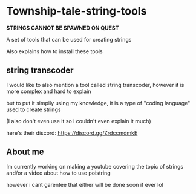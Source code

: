 # Township-tale-string-tools
**STRINGS CANNOT BE SPAWNED ON QUEST**

A set of tools that can be used for creating strings

Also explains how to install these tools

## string transcoder

I would like to also mention a tool called string transcoder, however it is more complex and hard to explain

but to put it simpily using my knowledge, it is a type of "coding language" used to create strings

(I also don't even use it so i couldn't even explain it much)

here's their discord: https://discord.gg/ZrdccmdmkE

## About me

Im currently working on making a youtube covering the topic of strings and/or a video about how to use poistring

however i cant garentee that either will be done soon if ever lol

